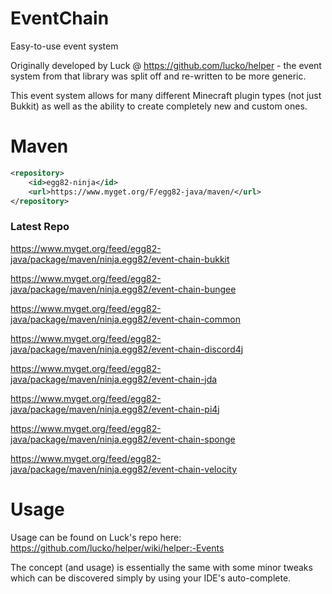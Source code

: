 # EventChain
Easy-to-use event system

Originally developed by Luck @ https://github.com/lucko/helper - the event system from that library was split off and re-written to be more generic.

This event system allows for many different Minecraft plugin types (not just Bukkit) as well as the ability to create completely new and custom ones.

# Maven

```XML
<repository>
    <id>egg82-ninja</id>
    <url>https://www.myget.org/F/egg82-java/maven/</url>
</repository>
```

### Latest Repo
https://www.myget.org/feed/egg82-java/package/maven/ninja.egg82/event-chain-bukkit

https://www.myget.org/feed/egg82-java/package/maven/ninja.egg82/event-chain-bungee

https://www.myget.org/feed/egg82-java/package/maven/ninja.egg82/event-chain-common

https://www.myget.org/feed/egg82-java/package/maven/ninja.egg82/event-chain-discord4j

https://www.myget.org/feed/egg82-java/package/maven/ninja.egg82/event-chain-jda

https://www.myget.org/feed/egg82-java/package/maven/ninja.egg82/event-chain-pi4j

https://www.myget.org/feed/egg82-java/package/maven/ninja.egg82/event-chain-sponge

https://www.myget.org/feed/egg82-java/package/maven/ninja.egg82/event-chain-velocity

# Usage

Usage can be found on Luck's repo here: https://github.com/lucko/helper/wiki/helper:-Events

The concept (and usage) is essentially the same with some minor tweaks which can be discovered simply by using your IDE's auto-complete.